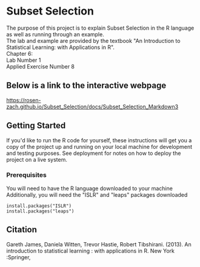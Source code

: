 # Subset Selection

The purpose of this project is to explain Subset Selection in the R language as well as running through an example.<br/>
The lab and example are provided by the textbook "An Introduction to Statistical Learning: with Applications in R".<br/>
Chapter 6:</br>
Lab Number 1</br>
Applied Exercise Number 8</br>

## Below is a link to the interactive webpage

https://rosen-zach.github.io/Subset_Selection/docs/Subset_Selection_Markdown3

## Getting Started

If you'd like to run the R code for yourself, these instructions will get you a copy of the project up and running on your local machine for development and testing purposes. See deployment for notes on how to deploy the project on a live system.

### Prerequisites

You will need to have the R language downloaded to your machine</br>
Additionally, you will need the "ISLR" and "leaps" packages downloaded

```
install.packages("ISLR")
install.packages("leaps")
```

## Citation
Gareth James, Daniela Witten, Trevor Hastie, Robert Tibshirani. (2013). An introduction to statistical learning : with applications in R. New York :Springer,
